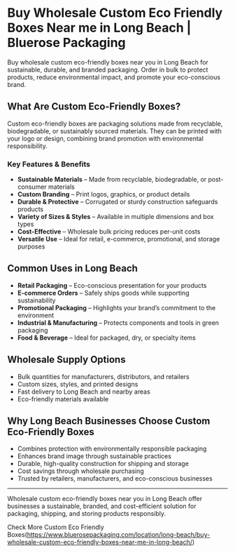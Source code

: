 # Buy Wholesale Custom Eco Friendly Boxes Near me in Long Beach | Bluerose Packaging

Buy wholesale custom eco-friendly boxes near you in Long Beach for sustainable, durable, and branded packaging. Order in bulk to protect products, reduce environmental impact, and promote your eco-conscious brand.

## What Are Custom Eco-Friendly Boxes?

Custom eco-friendly boxes are packaging solutions made from recyclable, biodegradable, or sustainably sourced materials. They can be printed with your logo or design, combining brand promotion with environmental responsibility.

### Key Features & Benefits

- **Sustainable Materials** – Made from recyclable, biodegradable, or post-consumer materials  
- **Custom Branding** – Print logos, graphics, or product details  
- **Durable & Protective** – Corrugated or sturdy construction safeguards products  
- **Variety of Sizes & Styles** – Available in multiple dimensions and box types  
- **Cost-Effective** – Wholesale bulk pricing reduces per-unit costs  
- **Versatile Use** – Ideal for retail, e-commerce, promotional, and storage purposes  

## Common Uses in Long Beach

- **Retail Packaging** – Eco-conscious presentation for your products  
- **E-commerce Orders** – Safely ships goods while supporting sustainability  
- **Promotional Packaging** – Highlights your brand’s commitment to the environment  
- **Industrial & Manufacturing** – Protects components and tools in green packaging  
- **Food & Beverage** – Ideal for packaged, dry, or specialty items  

## Wholesale Supply Options

- Bulk quantities for manufacturers, distributors, and retailers  
- Custom sizes, styles, and printed designs  
- Fast delivery to Long Beach and nearby areas  
- Eco-friendly materials available  

## Why Long Beach Businesses Choose Custom Eco-Friendly Boxes

- Combines protection with environmentally responsible packaging  
- Enhances brand image through sustainable practices  
- Durable, high-quality construction for shipping and storage  
- Cost savings through wholesale purchasing  
- Trusted by retailers, manufacturers, and eco-conscious businesses  

---
Wholesale custom eco-friendly boxes near you in Long Beach offer businesses a sustainable, branded, and cost-efficient solution for packaging, shipping, and storing products responsibly.

Check More Custom Eco Friendly Boxes(https://www.bluerosepackaging.com/location/long-beach/buy-wholesale-custom-eco-friendly-boxes-near-me-in-long-beach/)

